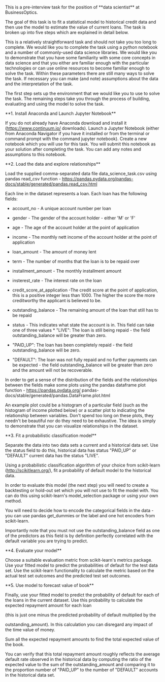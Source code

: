 This is a pre-interview task for the position of \*\*data scientist\*\*
at BusinessOptics.

The goal of this task is to fit a statistical model to historical credit
data and then use the model to estimate the value of current loans. The
task is broken up into five steps which are explained in detail below.

This is a relatively straightforward task and should not take you too
long to complete. We would like you to complete the task using a python
notebook and a number of commonly-used data science libraries. We would
like you to demonstrate that you have some familiarity with some core
concepts in data science and that you either are familiar enough with
the particular technologies or can use online resources to become
familiar enough to solve the task. Within these parameters there are
still many ways to solve the task. If necessary you can make (and note)
assumptions about the data and the interpretation of the task.

The first step sets up the environment that we would like you to use to
solve the task. The remaining steps take you through the process of
building, evaluating and using the model to solve the task.

\*\*1. Install Anaconda and Launch Jupyter Notebook\*\*

If you do not already have Anaconda download and install it
(https://www.continuum.io/ downloads). Launch a Jupyter Notebook (either
from Anaconda Navigator if you have it installed or from the terminal or
command prompt with the command jupyter notebook). Create a new notebook
which you will use for this task. You will submit this notebook as your
solution after completing the task. You can add any notes and
assumptions to this notebook.

\*\*2. Load the data and explore relationships\*\*

Load the supplied comma-separated data file data_science_task.csv using
pandas read_csv function -
https://pandas.pydata.org/pandas-docs/stable/generated/pandas.read_csv.html

Each line in the dataset represents a loan. Each loan has the following
fields:

-   account_no - A unique account number per loan

-   gender - The gender of the account holder - either 'M' or 'F'

-   age - The age of the account holder at the point of application

-   income - The monthly nett income of the account holder at the point
    of application

-   loan_amount - The amount of money lent

-   term - The number of months that the loan is to be repaid over

-   installment_amount - The monthly installment amount

-   insterest_rate - The interest rate on the loan

-   credit_score_at_application -The credit score at the point of
    application, this is a positive integer less than 1000. The higher
    the score the more creditworthy the applicant is believed to be.

-   outstanding_balance - The remaining amount of the loan that still
    has to be repaid

-   status - This indicates what state the account is in. This field can
    take one of three values \* "LIVE": The loan is still being repaid -
    the field outstanding_balance will be greater than zero.

-   "PAID_UP": The loan has been completely repaid - the field
    outstanding_balance will be zero.

-   "DEFAULT": The loan was not fully repaid and no further payments can
    be expected - the field outstanding_balance will be greater than
    zero and the amount will not be recoverable.

In order to get a sense of the distribution of the fields and the
relationships between the fields make some plots using the pandas
dataframe plot function - https://pandas.pydata.org/
pandas-docs/stable/generated/pandas.DataFrame.plot.html

An example plot could be a histogram of a particular field (such as the
histogram of income plotted below) or a scatter plot to indicating the
relationship between variables. Don't spend too long on these plots,
they needn't be beautiful nor do they need to be exhaustive. The idea is
simply to demonstrate that you can visualize relationships in the
dataset.

\*\*3. Fit a probabilistic classification model\*\*

Separate the data into two data sets a current and a historical data
set. Use the status field to do this, historical data has status
"PAID_UP" or "DEFAULT" current data has the status "LIVE".

Using a probabilistic classification algorithm of your choice from
scikit-learn (http://scikitlearn.org/), fit a probability of default
model to the historical data.

In order to evaluate this model (the next step) you will need to create
a backtesting or hold-out set which you will not use to fit the model
with. You can do this using scikit-learn's model_selection package or
using your own method.

You will need to decide how to encode the categorical fields in the
data - you can use pandas get_dummies or the label and one hot encoders
from scikit-learn.

Importantly note that you must not use the outstanding_balance field as
one of the predictors as this field is by definition perfectly
correlated with the default variable you are trying to predict.

\*\*4. Evaluate your model\*\*

Choose a suitable evaluation metric from scikit-learn's metrics package.
Use your fitted model to predict the probabilities of default for the
test data set. Use the scikit-learn functionality to calculate the
metric based on the actual test set outcomes and the predicted test set
outcomes.

\*\*5. Use model to forecast value of book\*\*

Finally, use your fitted model to predict the probability of default for
each of the loans in the current dataset. Use this probability to
calculate the expected repayment amount for each loan

(this is just one minus the predicted probability of default multiplied
by the

outstanding_amount). In this calculation you can disregard any impact of
the time value of money.

Sum all the expected repayment amounts to find the total expected value
of the book.

You can verify that this total repayment amount roughly reflects the
average default rate observed in the historical data by computing the
ratio of the expected value to the sum of the outstanding_amount and
comparing it to the proportion number of "PAID_UP" to the number of
"DEFAULT" accounts in the historical data set.
